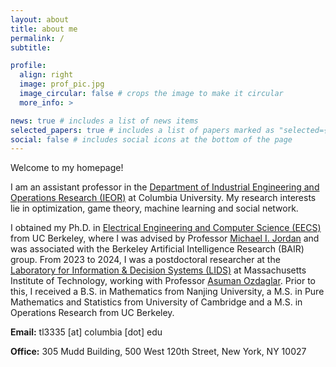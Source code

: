 ```yaml
---
layout: about
title: about me
permalink: /
subtitle:

profile:
  align: right
  image: prof_pic.jpg
  image_circular: false # crops the image to make it circular
  more_info: >

news: true # includes a list of news items
selected_papers: true # includes a list of papers marked as "selected={true}"
social: false # includes social icons at the bottom of the page
---
```


Welcome to my homepage!

I am an assistant professor in the [Department of Industrial Engineering and Operations Research (IEOR)](https://ieor.columbia.edu/) at Columbia University. My research interests lie in optimization, game theory, machine learning and social network.

I obtained my Ph.D. in [Electrical Engineering and Computer Science (EECS)](https://eecs.berkeley.edu/) from UC Berkeley, where I was advised by Professor [Michael I. Jordan](https://people.eecs.berkeley.edu/~jordan/) and was associated with the Berkeley Artificial Intelligence Research (BAIR) group. From 2023 to 2024, I was a postdoctoral researcher at the [Laboratory for Information & Decision Systems (LIDS)](https://lids.mit.edu/) at Massachusetts Institute of Technology, working with Professor [Asuman Ozdaglar](https://asu.mit.edu/). Prior to this, I received a B.S. in Mathematics from Nanjing University, a M.S. in Pure Mathematics and Statistics from University of Cambridge and a M.S. in Operations Research from UC Berkeley.

<p><strong>Email:</strong> tl3335 [at] columbia [dot] edu </p>
<p><strong>Office:</strong> 305 Mudd Building, 500 West 120th Street, New York, NY 10027 </p>

<br/>

